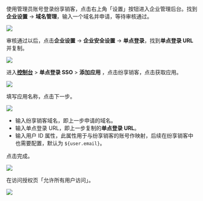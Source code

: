 <IntegrationDetailCard :title="`申请纷享销客域名`">

使用管理员账号登录纷享销客，点击右上角「设置」按钮进入企业管理后台。找到**企业设置** -> **域名管理**，输入一个域名并申请，等待审核通过。

![](~@imagesZhCn/integration/fxiaoke/1-1.png)

审核通过以后，点击**企业设置** -> **企业安全设置** -> **单点登录**，找到**单点登录 URL** 并复制。

![](~@imagesZhCn/integration/fxiaoke/1-2.png)

</IntegrationDetailCard>

<IntegrationDetailCard :title="`在 ${$localeConfig.brandName} 中创建应用`">

进入[**控制台**](https://console.genauth.ai) > **单点登录 SSO** > **添加应用** ，点击纷享销客，点击获取应用。

![](~@imagesZhCn/integration/fxiaoke/1-3.png)

填写应用名称，点击下一步。

![](~@imagesZhCn/integration/fxiaoke/1-4.png)

- 输入纷享销客域名，即上一步申请的域名。
- 输入单点登录 URL，即上一步复制的**单点登录 URL**。
- 输入用户 ID 属性，此属性用于与纷享销客的账号作映射，后续在纷享销客中也需要配置，默认为 `${user.email}`。

点击完成。

![](~@imagesZhCn/integration/fxiaoke/1-5.png)

在访问授权页「允许所有用户访问」。

![](~@imagesZhCn/integration/fxiaoke/1-6.png)

</IntegrationDetailCard>
